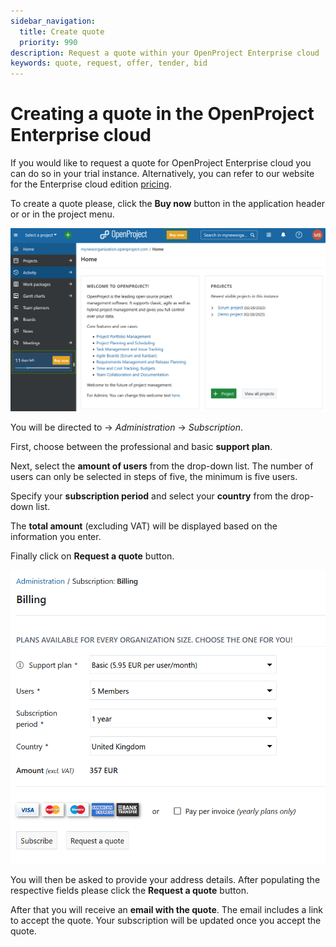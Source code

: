 ```yaml
---
sidebar_navigation:
  title: Create quote
  priority: 990
description: Request a quote within your OpenProject Enterprise cloud
keywords: quote, request, offer, tender, bid
---
```


# Creating a quote in the OpenProject Enterprise cloud

If you would like to request a quote for OpenProject Enterprise cloud you can do so in your trial instance. Alternatively, you can refer to our website for the Enterprise cloud edition [pricing](https://www.openproject.org/pricing/).

To create a quote please, click the **Buy now** button in the application header or or in the project menu.

![Buy now button in the application header and in the project menu in an OpenProject Enterprise cloud test instance](openproject_enterprise_guide_buy_now_button.png)

You will be directed to -> *Administration* -> *Subscription*.

First, choose between the professional and basic **support plan**. 

Next, select the **amount of users** from the drop-down list. The number of users can only be selected in steps of five, the minimum is five users.

Specify your **subscription period** and select your **country** from the drop-down list.

The **total amount** (excluding VAT) will be displayed based on the information you enter.

Finally click on **Request a quote** button. 

![Request a quote for a trial cloud instance in OpenProject administration](openproject_enterprise_guide_request_a_quote.png)

You will then be asked to provide your address details. After populating the respective fields please click the **Request a quote** button.

After that you will receive an **email with the quote**. The email includes a link to accept the quote. Your subscription will be updated once you accept the quote.
